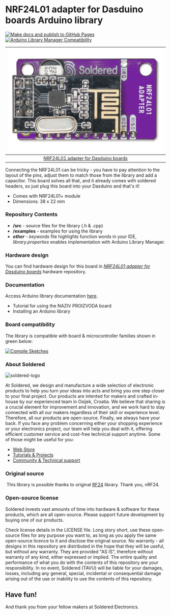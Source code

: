 # NRF24L01 adapter for Dasduino boards Arduino library

[![Make docs and publish to GitHub Pages](https://github.com/SolderedElectronics/Soldered-nRF24-Radio-Module-Arduino-Library/actions/workflows/make_docs.yml/badge.svg?branch=dev)](https://github.com/SolderedElectronics/Soldered-nRF24-Radio-Module-Arduino-Library/actions/workflows/make_docs.yml)
[![Arduino Library Manager Compatibility](https://github.com/SolderedElectronics/Soldered-nRF24-Radio-Module-Arduino-Library/actions/workflows/arduino_lint.yml/badge.svg?branch=dev)](https://github.com/SolderedElectronics/Soldered-nRF24-Radio-Module-Arduino-Library/actions/workflows/arduino_lint.yml)


| ![NRF24L01 adapter for Dasduino boards](https://github.com/SolderedElectronics/NRF24L01-adapter-for-Dasduino-boards-hardware-design/blob/main/OUTPUTS/V1.1.1/333059.jpg) |
| :----------------------------------------------------------------------------------------------------------------------------------------------------------------------: |
|                                                   [NRF24L01 adapter for Dasduino boards](https://solde.red/333059)                                                   |

Connecting the NRF24L01 can be tricky - you have to pay attention to the layout of the pins, adjust them to match those from the library and add a capacitor. This board solves all that, and it already comes with soldered headers, so just plug this board into your Dasduino and that's it!

- Comes with NRF24L01+ module
- Dimensions: 38 x 22 mm

### Repository Contents

- **/src** - source files for the library (.h & .cpp)
- **/examples** - examples for using the library
- **_other_** - _keywords_ file highlights function words in your IDE, _library.properties_ enables implementation with Arduino Library Manager.

### Hardware design

You can find hardware design for this board in [_NRF24L01 adapter for Dasduino boards_](https://github.com/SolderedElectronics/NRF24L01-adapter-for-Dasduino-boards-hardware-design) hardware repository.

### Documentation

Access Arduino library documentation [here](https://SolderedElectronics.github.io/Soldered-nRF24-Radio-Module-Arduino-Library/).

- Tutorial for using the NAZIV PROIZVODA board
- Installing an Arduino library

### Board compatibility

The library is compatible with board & microcontroller families shown in green below:

[![Compile Sketches](http://github-actions.40ants.com/e-radionicacom/Soldered-nRF24-Radio-Module-Arduino-Library/matrix.svg?branch=dev&only=Compile%20Sketches)](https://github.com/SolderedElectronics/Soldered-nRF24-Radio-Module-Arduino-Library/actions/workflows/compile_test.yml)

### About Soldered

<img src="https://raw.githubusercontent.com/e-radionicacom/Soldered-Generic-Arduino-Library/dev/extras/Soldered-logo-color.png" alt="soldered-logo" width="500"/>

At Soldered, we design and manufacture a wide selection of electronic products to help you turn your ideas into acts and bring you one step closer to your final project. Our products are intented for makers and crafted in-house by our experienced team in Osijek, Croatia. We believe that sharing is a crucial element for improvement and innovation, and we work hard to stay connected with all our makers regardless of their skill or experience level. Therefore, all our products are open-source. Finally, we always have your back. If you face any problem concerning either your shopping experience or your electronics project, our team will help you deal with it, offering efficient customer service and cost-free technical support anytime. Some of those might be useful for you:

- [Web Store](https://www.soldered.com/shop)
- [Tutorials & Projects](https://soldered.com/learn)
- [Community & Technical support](https://soldered.com/community)

### Original source

​
This library is possible thanks to original [RF24](https://github.com/nRF24/RF24) library. Thank you, nRF24.

### Open-source license

Soldered invests vast amounts of time into hardware & software for these products, which are all open-source. Please support future development by buying one of our products.

Check license details in the LICENSE file. Long story short, use these open-source files for any purpose you want to, as long as you apply the same open-source licence to it and disclose the original source. No warranty - all designs in this repository are distributed in the hope that they will be useful, but without any warranty. They are provided "AS IS", therefore without warranty of any kind, either expressed or implied. The entire quality and performance of what you do with the contents of this repository are your responsibility. In no event, Soldered (TAVU) will be liable for your damages, losses, including any general, special, incidental or consequential damage arising out of the use or inability to use the contents of this repository.

## Have fun!

And thank you from your fellow makers at Soldered Electronics.
